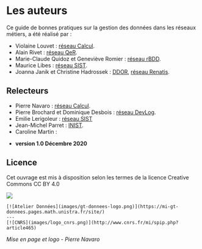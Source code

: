 # Les auteurs

Ce guide de bonnes pratiques sur la gestion des données dans les réseaux métiers, a été réalisé par  :

* Violaine Louvet : [réseau Calcul](https://calcul.math.cnrs.fr/).
* Alain Rivet : [réseau QeR](http://qualite-en-recherche.cnrs.fr/).
* Marie-Claude Quidoz et Geneviève Romier : [réseau rBDD](http://rbdd.cnrs.fr/).
* Maurice Libes : [réseau SIST](http://sist.cnrs.fr).
* Joanna Janik et Christine Hadrossek : [DDOR](https://www.cnrs.fr/fr/personne/direction-information-scientifique-et-technique),  [réseau Renatis](http://renatis.cnrs.fr/).

## Relecteurs
* Pierre Navaro : [réseau Calcul](https://calcul.math.cnrs.fr/).
* Pierre Brochard et Dominique Desbois : [réseau DevLog](http://devlog.cnrs.fr/).
* Emilie Lerigoleur : [réseau SIST](http://sist.cnrs.fr)
* Jean-Michel Parret : [INIST](https://www.inist.fr/).
* Caroline Martin :

- **version 1.0 Décembre 2020**

## Licence 

Cet ouvrage est mis à disposition selon les termes de la licence Creative Commons CC BY 4.0

[![](https://licensebuttons.net/l/by/4.0/88x31.png)](https://creativecommons.org/licenses/by/4.0/deed.fr)


````{panels}
[![Atelier Données](images/gt-donnees-logo.png)](https://mi-gt-donnees.pages.math.unistra.fr/site/)
---
[![CNRS](images/logo_cnrs.png)](http://www.cnrs.fr/mi/spip.php?article465)
````

*Mise en page et logo - Pierre Navaro*
